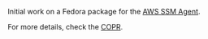 Initial work on a Fedora package for the [AWS SSM Agent](https://github.com/aws/amazon-ssm-agent).

For more details, check the [COPR](https://copr.fedorainfracloud.org/coprs/mhayden/aws-amazon-ssm-agent/).
